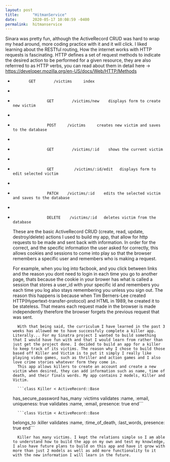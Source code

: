 ```yaml
---
layout: post
title:      "HitmanService"
date:       2020-05-17 10:08:59 -0400
permalink:  hitmanservice
---
```


   Sinara was pretty fun, although the ActiveRecord CRUD was hard to wrap my head around, more coding  practice with it and it will click. I liked learning about the RESTful routing, How the internet works with HTTP requests is fascinating. HTTP defines a set of request methods to indicate the desired action to be performed for a given resource, they are also referrred to as HTTP verbs, you can read about them in detail here -> https://developer.mozilla.org/en-US/docs/Web/HTTP/Methods
	 
*            GET        /victims     index
* 					 
* 					 GET        /victims/new    displays form to create new victim
* 					 
* 					 POST     /victims     creates new victim and saves to the database
* 					 
* 					 GET        /victims/:id    shows the current victim
* 					 
* 					 GET         /victims/:id/edit   displays form to edit selected victim
* 					 
* 					 PATCH    /victims/:id    edits the selected victim and saves to the database
* 					 
* 					 DELETE    /victims/:id   deletes victim from the database
	 
	 These are the basic ActiveRecord CRUD (create, read, update, destroy/delete) actions I used to build my app, that allow for http requests to be made and sent back with information. In order for the correct, and the specific information the user asked for correctly, this allows cookies and sessions to come into play so that the browser remembers a specific user and remembers who is making a request. 
	
	 For example, when you log into facbook, and you click between links and the reason you dont need to login in each time you go to another page, thats because the cookie in your brower has what is called a session that stores a user_id with your specific id and remembers you each time you log also stays remembering you unless you sign out. The reason this happens is because when Tim Berners-Lee created HTTP(Hypertext-transfer-protocol) and HTML in 1989, he created it to be stateless. That means each request made in the browser is made independently therefore the browser forgets the previous request that was sent.

		With that being said, the curriculum I have learned in the past 3 weeks has allowed me to have successfuly complete a killer app. Literally... For my Sinatra project I wanted to build something that I would have fun with and that I would learn from rather than just get the project done. I decided to build an app for a killer to keep track of its victims. The reason why I chose to build those based off Killer and Victim is to put it simply I really like playing video games, such as thriller and action games and I also love crime stories whatever form they come in. 
		This app allows killers to create an account and create a new victim when desired, they can add information such as name, time of death, and their finals words. My app contains 2 models, Killer and Victim.
		
		```class Killer < ActiveRecord::Base
    has_secure_password
    has_many :victims
    validates :name, :email, uniqueness: true
    validates :name, :email, presence: true
end```
		
		```class Victim < ActiveRecord::Base
    belongs_to :killer
    validates :name, :time_of_death, :last_words, presence: true
    end```
		
		Killer has_many victims. I kept the relations simple so I am able to understand how to build the app on my own and test my knowledge,  I also have future plans to build on this app and have it grow with more than just 2 models as well as add more functionality to it with the new information I will learn in the future.
